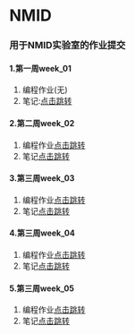 # NMID

### 用于NMID实验室的作业提交
#### 1.第一周week_01
1. 编程作业(无)
2. 笔记:[点击跳转](https://github.com/dengjiawen8955/NMID/tree/master/week_01)

#### 2.第二周week_02

1. 编程作业[点击跳转](https://github.com/dengjiawen8955/NMID/tree/master/week_02)
2. 笔记[点击跳转](https://github.com/dengjiawen8955/NMID/tree/master/week_02/noteOfLearning)

#### 3.第三周week_03

1. 编程作业[点击跳转](https://github.com/dengjiawen8955/NMID/tree/master/week_03/programmingWork)
2. 笔记[点击跳转](https://github.com/dengjiawen8955/NMID/tree/master/week_03/noteOfLearning)

#### 4.第三周week_04

1. 编程作业[点击跳转](https://github.com/dengjiawen8955/NMID/tree/master/week_04/programmingWork)
2. 笔记[点击跳转](https://github.com/dengjiawen8955/NMID/tree/master/week_04/noteOfLearning)

#### 5.第三周week_05

1. 编程作业[点击跳转](https://github.com/dengjiawen8955/NMID/tree/master/week_05/programmingWork)
2. 笔记[点击跳转](https://github.com/dengjiawen8955/NMID/tree/master/week_05/noteOfLearning)
